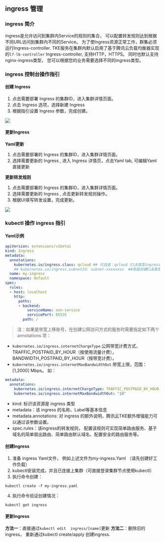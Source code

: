 ## ingress 管理
### ingress 简介
ingress是允许访问到集群内Service的规则的集合， 可以配置转发规则达到根据不同URL访问到集群内不同的Service。
为了使Ingress资源正常工作，群集必须运行Ingress-controller. TKE服务在集群内默认启用了基于腾讯云负载均衡器实现的`l7-lb-controller` Ingress-controller, 支持HTTP，HTTPS。
同时也默认支持nginx-ingress类型， 您可以根据您的业务需要选择不同的ingress类型。

### ingress 控制台操作指引
#### 创建 Ingress
1. 点击需要部署 Ingress 的集群ID，进入集群详情页面。
2. 点击 Ingress 选项，选择新建 Ingress
3. 根据指引设置 Ingress 参数，完成创建。

![][createIngress]

#### 更新Ingress
**Yaml更新**
1. 点击需要部署的 Ingress 的集群ID，进入集群详情页面。
2. 选择需要更新的 Ingress , 进入 Ingress 详情页，点击Yaml tab, 可编辑Yaml直接更新

**更新转发规则**
1. 点击需要部署的 Ingress 的集群ID，进入集群详情页面。
2. 选择需要更新的 Ingress , 点击更新转发规则操作。
3. 根据UI填写转发设置，完成更新。

![][updateIngress]

### kubectl 操作 ingress 指引
#### Yaml示例
```Yaml
apiVersion: extensions/v1beta1
kind: Ingress
metadata:
  annotations:
    kubernetes.io/ingress.class: qcloud ## 可选值：qcloud（CLB类型ingress）, nginx（nginx-ingress）
    ## kubernetes.io/ingress.subnetId: subnet-xxxxxxxx  ##若是创建CLB类型内网ingress需指定该条annotation
  name: my-ingress
  namespace: default
spec:
  rules:
  - host: localhost
    http:
      paths:
      - backend:
          serviceName: non-service
          servicePort: 65535
        path: /
```
>注：如果是带宽上移账号，在创建公网访问方式的服务时需要指定如下两个 annotations 项：
- `kubernetes.io/ingress.internetChargeType`.公网带宽计费方式， TRAFFIC_POSTPAID_BY_HOUR（按使用流量计费），BANDWIDTH_POSTPAID_BY_HOUR（按带宽计费）。
- `kubernetes.io/ingress.internetMaxBandwidthOut`.带宽上限，范围：[1,2000] Mbps。
如：
```Yaml
metadata:
  annotations:
    kubernetes.io/ingress.internetChargeType: TRAFFIC_POSTPAID_BY_HOUR
    kubernetes.io/ingress.internetMaxBandwidthOut: "10"
```

- kind: 标识该资源是 ingress 类型
- metadata：该 ingress 的名称、Label等基本信息
- metadata.annotations: 对 ingress 的额外说明，腾讯云TKE额外增强能力可以通过该参数设置。
- spec.rules：该ingress的转发规则， 配置该规则可实现简单路由服务、基于域名的简单扇出路由、简单路由默认域名、配置安全的路由服务等。


#### 创建Ingress
1. 准备 ingress Yaml文件， 例如上述文件为my-ingress.Yaml （请先创建好工作负载）
2. kubectl安装完成，并且已连接上集群（可直接登录集群节点使用kubectl）
3. 执行命令创建：
```shell
kubectl create -f my-ingress.yaml
```
4. 执行命令验证创建情况：
```shell
kubectl get ingress
```

#### 更新Ingress
**方法一**：直接通过`kubectl edit  ingress/[name]`更新
**方法二**：删除旧的ingress， 重新通过kubectl create/apply 创建ingress.

[createIngress]:https://main.qcloudimg.com/raw/826ae150ef1e2bcb360d9d2d8c6130b0.png
[updateIngress]:https://main.qcloudimg.com/raw/83672cc160779ee627d5a6caa653d7f4.png

